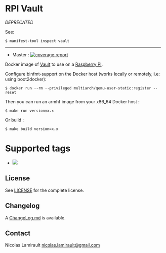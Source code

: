 # RPI Vault

*DEPRECATED*

See:

    $ manifest-tool inspect vault



--------------------------------------------------


* Master : [![coverage report](https://gitlab.com/zeiot/rpi-vault/badges/master/coverage.svg)](https://gitlab.com/zeiot/rpi-vault/commits/master)

Docker image of [Vault][] to use on a [Raspberry PI][].

Configure binfmt-support on the Docker host (works locally or remotely, i.e: using boot2docker):

    $ docker run --rm --privileged multiarch/qemu-user-static:register --reset

Then you can run an armhf image from your x86_64 Docker host :

    $ make run version=x.x

Or build :

    $ make build version=x.x


# Supported tags

* [![](https://images.microbadger.com/badges/version/zeiot/rpi-vault:0.8.3.svg)](https://microbadger.com/images/zeiot/rpi-vault:0.8.3 "Get your own version badge on microbadger.com")


## License

See [LICENSE](LICENSE) for the complete license.


## Changelog

A [ChangeLog.md](ChangeLog.md) is available.


## Contact

Nicolas Lamirault <nicolas.lamirault@gmail.com>


[Raspberry PI]: https://www.raspberrypi.org/
[Vault]: https://www.vaultproject.io
